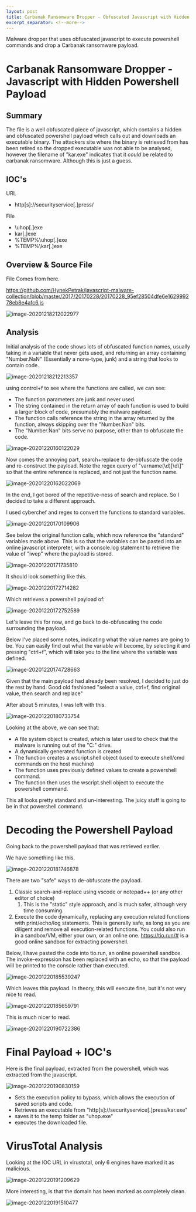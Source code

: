 ```yaml
---
layout: post
title: Carbanak Ransomware Dropper - Obfuscated Javascript with Hidden Powershell Payload
excerpt_separator: <!--more-->
---
```


Malware dropper that uses obfuscated javascript to execute powershell commands and drop a Carbanak ransomware payload. 


<!--more-->




# Carbanak Ransomware Dropper - Javascript with Hidden Powershell Payload



## Summary

The file is a well obfuscated piece of javascript, which contains a hidden and obfuscated powershell payload which calls out and downloads an executable binary.
The attackers site where the binary is retrieved from has been retired so the dropped executable was not able to be analysed, however the filename of "kar.exe" indicates that it *could* be related to carbanak ransomware. Although this is just a guess. 

## IOC's
URL
- http[s]://securityservice[.]press/

File
- \uhop[.]exe
- kar[.]exe
- %TEMP%\uhop[.]exe
- %TEMP%\kar[.]exe


## Overview & Source File

File Comes from here. 

https://github.com/HynekPetrak/javascript-malware-collection/blob/master/2017/20170228/20170228_95ef28504dfe6e162999278eb8e4afc6.js

![image-20201218212022977](/resources/Images/2020-12-18/image-20201218212022977.png)

## Analysis

Initial analysis of the code shows lots of obfuscated function names, usually taking in a variable that never gets used, and returning an array containing "Number.NaN"  (Essentially a none-type, junk) and a string that looks to contain code. 

![image-20201218212213357](/resources/Images/2020-12-18/image-20201218212213357.png)

using control+f to see where the functions are called, we can see:

- The function parameters are junk and never used. 
- The string contained in the return array of each function is used to build a larger block of code, presumably the malware payload. 
- The function calls reference the string in the array returned by the function, always skipping over the "Number.Nan" bits. 
- The "Number.Nan" bits serve no purpose, other than to obfuscate the code. 



![image-20201220160122029](/resources/Images/2020-12-18/image-20201220160122029.png)

Now comes the annoying part, search+replace to de-obfuscate the code and re-construct the payload. 
Note the regex query of "varname\(\d\)\[\d\\]" so that the entire reference is replaced, and not just the function name. 

![image-20201220162022069](/resources/Images/2020-12-18/image-20201220162022069.png)



In the end, I got bored of the repetitive-ness of search and replace. So I decided to take a different approach. 

I used cyberchef and regex to convert the functions to standard variables. 

![image-20201220170109906](/resources/Images/2020-12-18/image-20201220170109906.png)

See below the original function calls, which now reference the "standard" variables made above. 
This is so that the variables can be pasted into an online javascript interpreter, with a console.log statement to retrieve the value of "iwep" where the payload is stored. 





![image-20201220171735810](/resources/Images/2020-12-18/image-20201220171735810.png)



It should look something like this. 

![image-20201220172714282](/resources/Images/2020-12-18/image-20201220172714282.png)

Which retrieves a powershell payload of:

![image-20201220172752589](/resources/Images/2020-12-18/image-20201220172752589.png)

Let's leave this for now, and go back to de-obfuscating the code surrounding the payload. 

Below I've placed some notes, indicating what the value names are going to be. 
You can easily find out what the variable will become, by selecting it and pressing "ctrl+f", which will take you to the line where the variable was defined.

![image-20201220174728663](/resources/Images/2020-12-18/image-20201220174728663.png)

Given that the main payload had already been resolved, I decided to just do the rest by hand. 
Good old fashioned "select a value, ctrl+f, find original value, then search and replace"

After about 5 minutes, I was left with this. 

![image-20201220180733754](/resources/Images/2020-12-18/image-20201220180733754.png)

Looking at the above, we can see that:

- A file system object is created, which is later used to check that the malware is running out of the "C:" drive. 
- A dynamically generated function is created
- The function creates a wscript.shell object (used to execute shell/cmd commands on the host machine)
- The function uses previously defined values to create a powershell command. 
- The function then uses the wscript.shell object to execute the powershell command. 

This all looks pretty standard and un-interesting. The juicy stuff is going to be in that powershell command. 

# Decoding the Powershell Payload

Going back to the powershell payload that was retrieved earlier. 

We have something like this. 

![image-20201220181746878](/resources/Images/2020-12-18/image-20201220181746878.png)

There are two "safe" ways to de-obfuscate the payload. 

1. Classic search-and-replace using vscode or notepad++ (or any other editor of choice)
   1. This is the "static" style approach, and is much safer, although very time consuming. 
2. Execute the code dynamically, replacing any execution related functions with print/echo/log statements. 
   This is generally safe, as long as you are diligent and remove all execution-related functions. 
   You could also run in a sandbox/VM, either your own, or an online one.
   https://tio.run/# is a good online sandbox for extracting powershell. 



Below, I have pasted the code into tio.run, an online powershell sandbox.
The invoke-expression has been replaced with an echo, so that the payload will be printed to the console rather than executed. 

![image-20201220185539247](/resources/Images/2020-12-18/image-20201220185539247.png)

Which leaves this payload. In theory, this will execute fine, but it's not very nice to read. 

![image-20201220185659791](/resources/Images/2020-12-18/image-20201220185659791.png)

This is much nicer to read. 

![image-20201220190722386](/resources/Images/2020-12-18/image-20201220190722386.png)

# Final Payload + IOC's

Here is the final payload, extracted from the powershell, which was extracted from the javascript. 

![image-20201220190830159](/resources/Images/2020-12-18/image-20201220190830159.png)

- Sets the execution policy to bypass, which allows the execution of saved scripts and code. 
- Retrieves an executable from "http[s]://securityservice[.]press/kar.exe"
- saves it to the temp folder as "uhop.exe"
- executes the downloaded file. 

# VirusTotal Analysis

Looking at the IOC URL in virustotal, only 6 engines have marked it as malicious. 

![image-20201220191209629](/resources/Images/2020-12-18/image-20201220191209629.png)

More interesting, is that the domain has been marked as completely clean. 

![image-20201220191510477](/resources/Images/2020-12-18/image-20201220191510477.png)
